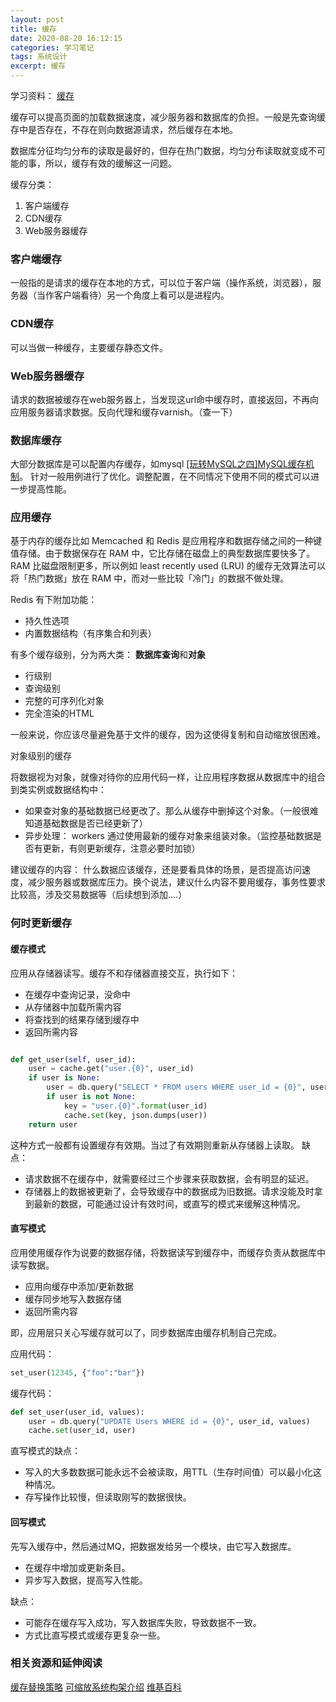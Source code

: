 ```yaml
---
layout: post
title: 缓存
date: 2020-08-20 16:12:15
categories: 学习笔记
tags: 系统设计
excerpt: 缓存
---
```





学习资料：
[缓存](https://github.com/donnemartin/system-design-primer/blob/master/README-zh-Hans.md#%E7%BC%93%E5%AD%98)

缓存可以提高页面的加载数据速度，减少服务器和数据库的负担。一般是先查询缓存中是否存在，不存在则向数据源请求，然后缓存在本地。

数据库分征均匀分布的读取是最好的，但存在热门数据，均匀分布读取就变成不可能的事，所以，缓存有效的缓解这一问题。 

缓存分类：

1. 客户端缓存
2. CDN缓存
3. Web服务器缓存 

### 客户端缓存

一般指的是请求的缓存在本地的方式，可以位于客户端（操作系统，浏览器），服务器（当作客户端看待）另一个角度上看可以是进程内。

### CDN缓存

 可以当做一种缓存，主要缓存静态文件。

### Web服务器缓存

请求的数据被缓存在web服务器上，当发现这url命中缓存时，直接返回，不再向应用服务器请求数据。反向代理和缓存varnish。（查一下）

### 数据库缓存

大部分数据库是可以配置内存缓存，如mysql [[玩转MySQL之四]MySQL缓存机制](https://zhuanlan.zhihu.com/p/55947158)。
针对一般用例进行了优化。调整配置，在不同情况下使用不同的模式可以进一步提高性能。

### 应用缓存

基于内存的缓存比如 Memcached 和 Redis 是应用程序和数据存储之间的一种键值存储。由于数据保存在 RAM 中，它比存储在磁盘上的典型数据库要快多了。RAM 比磁盘限制更多，所以例如 least recently used (LRU) 的缓存无效算法可以将「热门数据」放在 RAM 中，而对一些比较「冷门」的数据不做处理。

Redis 有下附加功能：

* 持久性选项
* 内置数据结构（有序集合和列表）

有多个缓存级别，分为两大类： **数据库查询**和**对象**

* 行级别
* 查询级别
* 完整的可序列化对象
* 完全渲染的HTML

一般来说，你应该尽量避免基于文件的缓存，因为这使得复制和自动缩放很困难。

对象级别的缓存

将数据视为对象，就像对待你的应用代码一样，让应用程序数据从数据库中的组合到类实例或数据结构中：

* 如果查对象的基础数据已经更改了。那么从缓存中删掉这个对象。（一般很难知道基础数据是否已经更新了）
* 异步处理： workers 通过使用最新的缓存对象来组装对象。（监控基础数据是否有更新，有则更新缓存，注意必要时加锁）

建议缓存的内容： 什么数据应该缓存，还是要看具体的场景，是否提高访问速度，减少服务器或数据库压力。换个说法，建议什么内容不要用缓存，事务性要求比较高，涉及交易数据等（后续想到添加....）

### 何时更新缓存

#### 缓存模式 

应用从存储器读写。缓存不和存储器直接交互，执行如下：

* 在缓存中查询记录，没命中
* 从存储器中加载所需内容
* 将查找到的结果存储到缓存中
* 返回所需内容

```python 

def get_user(self, user_id):
    user = cache.get("user.{0}", user_id)
    if user is None:
        user = db.query("SELECT * FROM users WHERE user_id = {0}", user_id)
        if user is not None:
            key = "user.{0}".format(user_id)
            cache.set(key, json.dumps(user))
    return user
```
这种方式一般都有设置缓存有效期。当过了有效期则重新从存储器上读取。
缺点：

* 请求数据不在缓存中，就需要经过三个步骤来获取数据，会有明显的延迟。
* 存储器上的数据被更新了，会导致缓存中的数据成为旧数据。请求没能及时拿到最新的数据，可能通过设计有效时间，或直写的模式来缓解这种情况。 

#### 直写模式

应用使用缓存作为说要的数据存储，将数据读写到缓存中，而缓存负责从数据库中读写数据。 

* 应用向缓存中添加/更新数据
* 缓存同步地写入数据存储
* 返回所需内容

即，应用层只关心写缓存就可以了，同步数据库由缓存机制自己完成。

应用代码： 

```python 
set_user(12345, {"foo":"bar"})
```
缓存代码： 

```python 
def set_user(user_id, values):
    user = db.query("UPDATE Users WHERE id = {0}", user_id, values)
    cache.set(user_id, user)
```

直写模式的缺点： 

* 写入的大多数数据可能永远不会被读取，用TTL（生存时间值）可以最小化这种情况。
* 存写操作比较慢，但读取刚写的数据很快。 

#### 回写模式

先写入缓存中，然后通过MQ，把数据发给另一个模块，由它写入数据库。 

* 在缓存中增加或更新条目。 
* 异步写入数据，提高写入性能。

缺点：

* 可能存在缓存写入成功，写入数据库失败，导致数据不一致。
* 方式比直写模式或缓存更复杂一些。

###  相关资源和延伸阅读

[缓存替换策略](https://en.wikipedia.org/wiki/Cache_replacement_policies)
[可缩放系统构架介绍](https://lethain.com/introduction-to-architecting-systems-for-scale/)
[维基百科](https://en.wikipedia.org/wiki/Cache_(computing))

